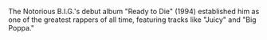 The Notorious B.I.G.'s debut album "Ready to Die" (1994) established him as one of the greatest rappers of all time, featuring tracks like "Juicy" and "Big Poppa."
